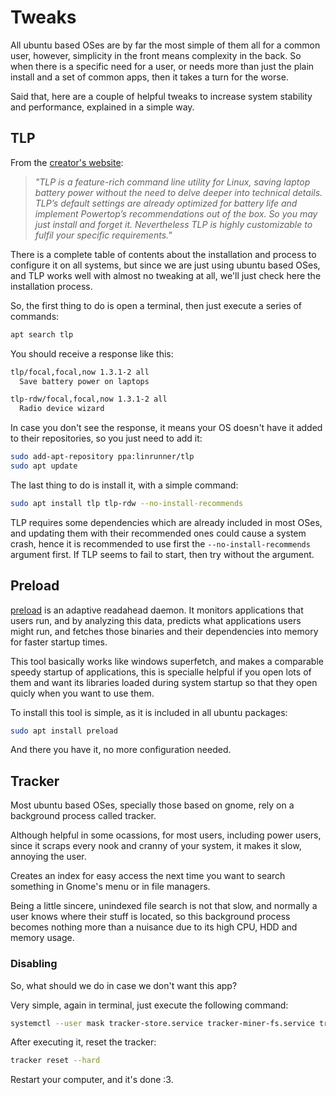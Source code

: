 # Tweaks

All ubuntu based OSes are by far the most simple of them all for a common user, however, simplicity in the front means complexity in the back. So when there is a specific need for a user, or needs more than just the plain install and a set of common apps, then it takes a turn for the worse.

Said that, here are a couple of helpful tweaks to increase system stability and performance, explained in a simple way.

## TLP

From the [creator's  website](linrunner.de/tlp/):

> _"TLP is a feature-rich command line utility for Linux, saving laptop battery power without the need to delve deeper into technical details._
> _TLP’s default settings are already optimized for battery life and implement Powertop’s recommendations out of the box. So you may just install and forget it._
> _Nevertheless TLP is highly customizable to fulfil your specific requirements."_

There is a complete table of contents about the installation and process to configure it on all systems, but since we are just using ubuntu based OSes, and TLP works well with almost no tweaking at all, we'll just check here the installation process.

So, the first thing to do is open a terminal, then just execute a series of commands:

```bash
apt search tlp
```

You should receive a response like this:

```bash
tlp/focal,focal,now 1.3.1-2 all
  Save battery power on laptops

tlp-rdw/focal,focal,now 1.3.1-2 all
  Radio device wizard
```

In case you don't see the response, it means your OS doesn't have it added to their repositories, so you just need to add it:

```bash
sudo add-apt-repository ppa:linrunner/tlp
sudo apt update
```

The last thing to do is install it, with a simple command:

```bash
sudo apt install tlp tlp-rdw --no-install-recommends
```

TLP requires some dependencies which are already included in most OSes, and updating them with their recommended ones could cause a system crash, hence it is recommended to use first the `--no-install-recommends` argument first. If TLP seems to fail to start, then try without the argument.

## Preload

[preload](sourceforge.net/projects/preload/) is an adaptive readahead daemon. It monitors applications that users run, and by analyzing this data, predicts what applications users might run, and fetches those binaries and their dependencies into memory for faster startup times.

This tool basically works like windows superfetch, and makes a comparable speedy startup of applications, this is specialle helpful if you open lots of them and want its libraries loaded during system startup so that they open quicly when you want to use them.

To install this tool is simple, as it is included in all ubuntu packages:

```bash
sudo apt install preload
```

And there you have it, no more configuration needed.

## Tracker

Most ubuntu based OSes, specially those based on gnome, rely on a background process called tracker.

Although helpful in some ocassions, for most users, including power users, since it scraps every nook and cranny of your system, it makes it slow, annoying the user. 

Creates an index for easy access the next time you want to search something in Gnome's menu or in file managers.

Being a little sincere, unindexed file search is not that slow, and normally a user knows where their stuff is located, so this background process becomes nothing more than a nuisance due to its high CPU, HDD and memory usage.

### Disabling

So, what should we do in case we don't want this app?

Very simple, again in terminal, just execute the following command:

```bash
systemctl --user mask tracker-store.service tracker-miner-fs.service tracker-miner-rss.service tracker-extract.service tracker-miner-apps.service tracker-writeback.service
```

After executing it, reset the tracker:

```bash
tracker reset --hard
```

Restart your computer, and it's done :3.
